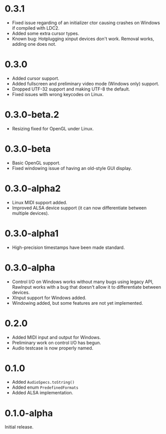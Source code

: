 # 0.3.1

* Fixed issue regarding of an initializer ctor causing crashes on Windows if compiled with LDC2.
* Added some extra cursor types.
* Known bug: Hotplugging xinput devices don't work. Removal works, adding one does not.

# 0.3.0

* Added cursor support.
* Added fullscreen and preliminary video mode (Windows only) support.
* Dropped UTF-32 support and making UTF-8 the default.
* Fixed issues with wrong keycodes on Linux.

# 0.3.0-beta.2

* Resizing fixed for OpenGL under Linux.

# 0.3.0-beta

* Basic OpenGL support.
* Fixed windowing issue of having an old-style GUI display.

# 0.3.0-alpha2

* Linux MIDI support added.
* Improved ALSA device support (it can now differentiate between multiple devices).

# 0.3.0-alpha1

* High-precision timestamps have been made standard.

# 0.3.0-alpha

* Control I/O on Windows works without many bugs using legacy API, RawInput works with a bug that doesn't allow it to differentiate between devices.
* XInput support for Windows added.
* Windowing added, but some features are not yet implemented.

# 0.2.0

* Added MIDI input and output for Windows.
* Preliminary work on control I/O has begun.
* Audio testcase is now properly named.

# 0.1.0

* Added `AudioSpecs.toString()`
* Added enum `PredefinedFormats`
* Added ALSA implementation.

# 0.1.0-alpha

Initial release.